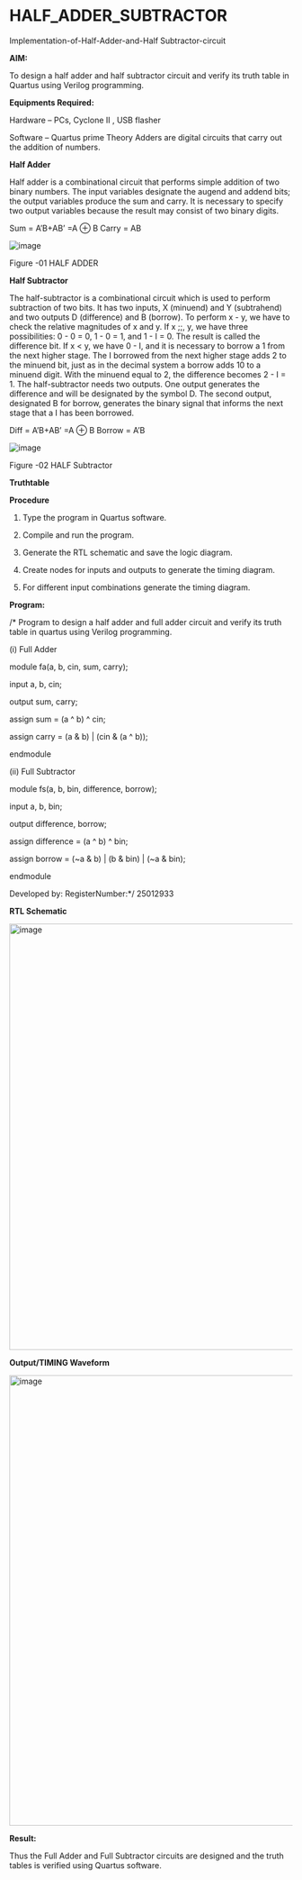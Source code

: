 # HALF_ADDER_SUBTRACTOR

Implementation-of-Half-Adder-and-Half Subtractor-circuit

**AIM:**

To design a half adder and half subtractor circuit and verify its truth table in Quartus using Verilog programming.

**Equipments Required:**

Hardware – PCs, Cyclone II , USB flasher 

Software – Quartus prime Theory Adders are digital circuits that carry out the addition of numbers.

**Half Adder**

Half adder is a combinational circuit that performs simple addition of two binary numbers. The input variables designate the augend and addend bits; the output variables produce the sum and carry. It is necessary to specify two output variables because the result may consist of two binary digits.

Sum = A’B+AB’ =A ⊕ B Carry = AB

![image](https://github.com/naavaneetha/HALF_ADDER_SUBTRACTOR/assets/154305477/bd4a0b2c-cdbc-4184-ab08-81578f121e1f)

Figure -01 HALF ADDER

**Half Subtractor**

The half-subtractor is a combinational circuit which is used to perform subtraction of two bits. It has two inputs, X (minuend) and Y (subtrahend) and two outputs D (difference) and B (borrow). To perform x - y, we have to check the relative magnitudes of x and y. If x ;;, y, we have three possibilities: 0 - 0 = 0, 1 - 0 = 1, and 1 - I = 0. The result is called the difference bit. If x < y, we have 0 - I, and it is necessary to borrow a 1 from the next higher stage. The I borrowed from the next higher stage adds 2 to the minuend bit, just as in the decimal system a borrow adds 10 to a minuend digit. With the minuend equal to 2, the difference becomes 2 - I = 1. The half-subtractor needs two outputs. One output generates the difference and will be designated by the symbol D. The second output, designated B for borrow, generates the binary signal that informs the next stage that a I has been borrowed. 

Diff = A’B+AB’ =A ⊕ B
Borrow = A’B

 ![image](https://github.com/naavaneetha/HALF_ADDER_SUBTRACTOR/assets/154305477/d76b099c-513f-4e7c-843a-e2fd028a531a)

Figure -02 HALF Subtractor

**Truthtable**

**Procedure**

1.	Type the program in Quartus software.

2.	Compile and run the program.

3.	Generate the RTL schematic and save the logic diagram.

4.	Create nodes for inputs and outputs to generate the timing diagram.

5.	For different input combinations generate the timing diagram.


**Program:**

/* Program to design a half adder and full adder circuit and verify its truth table in quartus using Verilog programming.

(i) Full Adder

module fa(a, b, cin, sum, carry);
  
  input a, b, cin;
 
  output sum, carry;

  assign sum   = (a ^ b) ^ cin;

  assign carry = (a & b) | (cin & (a ^ b));

endmodule

(ii) Full Subtractor

module fs(a, b, bin, difference, borrow);
 
  input a, b, bin;

  output difference, borrow;

  assign difference = (a ^ b) ^ bin;
 
  assign borrow     = (~a & b) | (b & bin) | (~a & bin);

endmodule



Developed by: RegisterNumber:*/ 25012933

**RTL Schematic**

<img width="1027" height="757" alt="image" src="https://github.com/user-attachments/assets/46b467f8-3a57-43b3-8a99-b36b3b3b37d4" />


**Output/TIMING Waveform**

<img width="693" height="800" alt="image" src="https://github.com/user-attachments/assets/1f892acf-36c5-4f30-95e4-156dbe93b3ea" />


**Result:**

Thus the Full Adder and Full Subtractor circuits are designed and the truth tables is verified using Quartus software.
